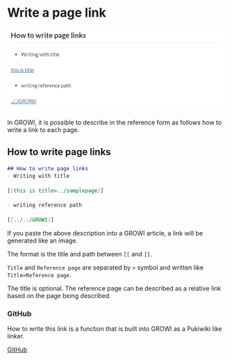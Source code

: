 # Write a page link

![page_linker](./images/page_linker.png)

In GROWI, it is possible to describe in the reference form as follows how to write a link to each page.

## How to write page links

```markdown
## How to write page links
- Writing with title

[[this is title>../samplepage]]

- writing reference path

[[../../GROWI]]
```

If you paste the above description into a GROWI article, a link will be generated like an image.

The format is the title and path between `[[` and `]]`.

`Title` and `Reference page` are separated by `>` symbol and written like `Title>Reference page`.

The title is optional.
The reference page can be described as a relative link based on the page being described.


### GitHub

How to write this link is a function that is built into GROWI as a Pukiwiki like linker.

[GitHub](https://github.com/weseek/growi-plugin-pukiwiki-like-linker)
